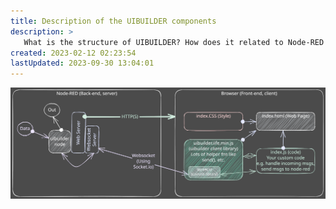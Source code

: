 ```yaml
---
title: Description of the UIBUILDER components
description: >
   What is the structure of UIBUILDER? How does it related to Node-RED and the browser?
created: 2023-02-12 02:23:54
lastUpdated: 2023-09-30 13:04:01
---
```


![Components overview](diagrams/uibuilder-components.svg)
